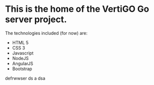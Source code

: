 <h1>This is the home of the VertiGO Go server project.</h1>
 
<p>The technologies included (for now) are:</p>

<ul>
	<li>HTML 5</li>
	<li>CSS 3</li>
	<li>Javascript</li>
	<li>NodeJS</li>
	<li>AngularJS</li>
	<li>Bootstrap</li>
</ul>
defrwwser
ds
a
dsa
